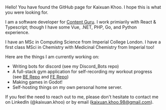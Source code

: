 Hello! You have found the GitHub page for Kaixuan Khoo. I hope this is what you were looking for.

I am a software developer for [Content Guru](https://www.contentguru.com/en-gb/).
I work primiarily with React & Typescript; though I have some Vue, .NET, PHP, Go, and Python experience.

I have an MSc in Computing Science from Imperial College London.
I have a first class MSci in Chemistry with Medicinal Chemistry from Imperial too!

Here are the things I am currently working on:
- Writing bots for discord (see my Discord_Bots repo)
- A full-stack gym application for self-recording my workout progress (see [BE Repo](https://github.com/kaixuankhoo98/go-jwt) and [FE Repo](https://github.com/kaixuankhoo98/SwoleApp))
- Making games in Godot!
- Self-hosting things on my own personal home server. 

If you feel the need to reach out to me, please don't hesitate to contact me on LinkedIn (@kaixuan.khoo) or by email (kaixuan.khoo.98@gmail.com).
